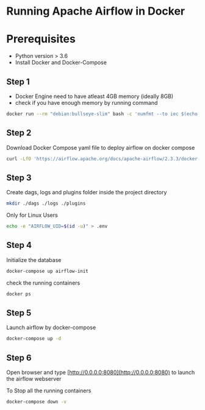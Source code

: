 # Running Apache Airflow in Docker

# Prerequisites

* Python version > 3.6
* Install Docker and Docker-Compose

## Step 1

* Docker Engine need to have atleast 4GB memory (ideally 8GB)
* check if you have enough memory by running command
```bash
docker run --rm "debian:bullseye-slim" bash -c 'numfmt --to iec $(echo $(($(getconf _PHYS_PAGES) * $(getconf PAGE_SIZE))))'
```

## Step 2

Download Docker Compose yaml file to deploy airflow on docker compose
```bash
curl -LfO 'https://airflow.apache.org/docs/apache-airflow/2.3.3/docker-compose.yaml'
```

## Step 3

Create dags, logs and plugins folder inside the project directory
```bash
mkdir ./dags ./logs ./plugins
```

Only for Linux Users
```bash
echo -e "AIRFLOW_UID=$(id -u)" > .env
```

## Step 4

Initialize the database
```bash
docker-compose up airflow-init
```

check the running containers
```bash
docker ps
```

## Step 5

Launch airflow by docker-compose
```bash
docker-compose up -d
```

## Step 6

Open browser and type [http://0.0.0.0:8080](http://0.0.0.0:8080) to launch the airflow webserver
[](https://github.com/Harshavardhan1005/Airflow_Docker/blob/main/img/airflow.png)


To Stop all the running containers
```bash
docker-compose down -v
```

